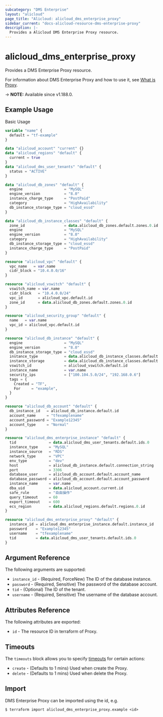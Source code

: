 ```yaml
---
subcategory: "DMS Enterprise"
layout: "alicloud"
page_title: "Alicloud: alicloud_dms_enterprise_proxy"
sidebar_current: "docs-alicloud-resource-dms-enterprise-proxy"
description: |-
  Provides a Alicloud DMS Enterprise Proxy resource.
---
```


# alicloud_dms_enterprise_proxy

Provides a DMS Enterprise Proxy resource.

For information about DMS Enterprise Proxy and how to use it, see [What is Proxy](https://www.alibabacloud.com/help/en/data-management-service/latest/createproxy).

-> **NOTE:** Available since v1.188.0.

## Example Usage

Basic Usage

```terraform
variable "name" {
  default = "tf-example"
}

data "alicloud_account" "current" {}
data "alicloud_regions" "default" {
  current = true
}
data "alicloud_dms_user_tenants" "default" {
  status = "ACTIVE"
}

data "alicloud_db_zones" "default" {
  engine                   = "MySQL"
  engine_version           = "8.0"
  instance_charge_type     = "PostPaid"
  category                 = "HighAvailability"
  db_instance_storage_type = "cloud_essd"
}

data "alicloud_db_instance_classes" "default" {
  zone_id                  = data.alicloud_db_zones.default.zones.0.id
  engine                   = "MySQL"
  engine_version           = "8.0"
  category                 = "HighAvailability"
  db_instance_storage_type = "cloud_essd"
  instance_charge_type     = "PostPaid"
}

resource "alicloud_vpc" "default" {
  vpc_name   = var.name
  cidr_block = "10.4.0.0/16"
}

resource "alicloud_vswitch" "default" {
  vswitch_name = var.name
  cidr_block   = "10.4.0.0/24"
  vpc_id       = alicloud_vpc.default.id
  zone_id      = data.alicloud_db_zones.default.zones.0.id
}

resource "alicloud_security_group" "default" {
  name   = var.name
  vpc_id = alicloud_vpc.default.id
}

resource "alicloud_db_instance" "default" {
  engine                   = "MySQL"
  engine_version           = "8.0"
  db_instance_storage_type = "cloud_essd"
  instance_type            = data.alicloud_db_instance_classes.default.instance_classes.0.instance_class
  instance_storage         = data.alicloud_db_instance_classes.default.instance_classes.0.storage_range.min
  vswitch_id               = alicloud_vswitch.default.id
  instance_name            = var.name
  security_ips             = ["100.104.5.0/24", "192.168.0.6"]
  tags = {
    Created = "TF",
    For     = "example",
  }
}

resource "alicloud_db_account" "default" {
  db_instance_id   = alicloud_db_instance.default.id
  account_name     = "tfexamplename"
  account_password = "Example12345"
  account_type     = "Normal"
}

resource "alicloud_dms_enterprise_instance" "default" {
  tid               = data.alicloud_dms_user_tenants.default.ids.0
  instance_type     = "MySQL"
  instance_source   = "RDS"
  network_type      = "VPC"
  env_type          = "dev"
  host              = alicloud_db_instance.default.connection_string
  port              = 3306
  database_user     = alicloud_db_account.default.account_name
  database_password = alicloud_db_account.default.account_password
  instance_name     = var.name
  dba_uid           = data.alicloud_account.current.id
  safe_rule         = "自由操作"
  query_timeout     = 60
  export_timeout    = 600
  ecs_region        = data.alicloud_regions.default.regions.0.id
}

resource "alicloud_dms_enterprise_proxy" "default" {
  instance_id = alicloud_dms_enterprise_instance.default.instance_id
  password    = "Example12345"
  username    = "tfexamplename"
  tid         = data.alicloud_dms_user_tenants.default.ids.0
}
```

## Argument Reference

The following arguments are supported:

* `instance_id` - (Required, ForceNew) The ID of the database instance.
* `password` - (Required, Sensitive) The password of the database account.
* `tid` - (Optional) The ID of the tenant.
* `username` - (Required, Sensitive) The username of the database account.

## Attributes Reference

The following attributes are exported:

* `id` - The resource ID in terraform of Proxy.

## Timeouts

The `timeouts` block allows you to specify [timeouts](https://www.terraform.io/docs/configuration-0-11/resources.html#timeouts) for certain actions:

* `create` - (Defaults to 1 mins) Used when create the Proxy.
* `delete` - (Defaults to 1 mins) Used when delete the Proxy.


## Import

DMS Enterprise Proxy can be imported using the id, e.g.

```shell
$ terraform import alicloud_dms_enterprise_proxy.example <id>
```